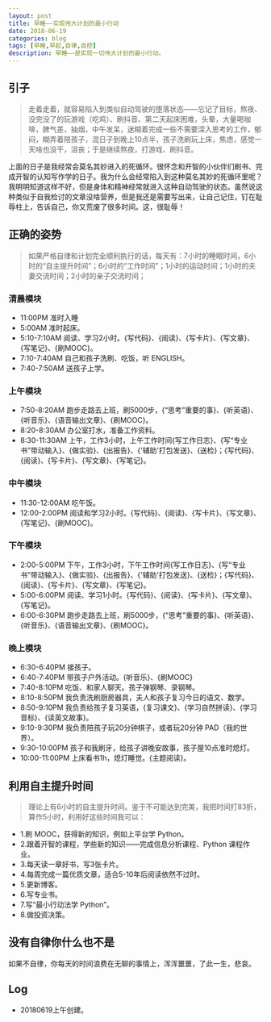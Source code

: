 ```yaml
---
layout: post
title: 早睡——实现伟大计划的最小行动
date: 2018-06-19
categories: blog
tags: [早睡,早起,自律,自控]
description: 早睡——是实现一切伟大计划的最小行动。
---
```


## 引子
> 走着走着，就容易陷入到类似自动驾驶的堕落状态——忘记了目标，熬夜、没完没了的玩游戏（吃鸡）、刷抖音、第二天起床困难，头晕，大量喝咖啡，脾气差，抽烟，中午发呆，迷糊着完成一些不需要深入思考的工作，郁闷，糊弄着陪孩子，混日子到晚上10点半，孩子洗刷玩上床，焦虑，感觉一天啥也没干，沮丧；于是继续熬夜，打游戏、刷抖音。

上面的日子是我经常会莫名其妙进入的死循环。很怀念和开智的小伙伴们刷书、完成开智的认知写作学的日子。我为什么会经常陷入到这种莫名其妙的死循环里呢？我明明知道这样不好，但是身体和精神经常就进入这种自动驾驶的状态。虽然说这种类似于自我检讨的文章没啥营养，但是我还是需要写出来，让自己记住，钉在耻辱柱上，告诉自己，你又荒废了很多时间。这，很耻辱！

## 正确的姿势

> 如果严格自律和计划完全顺利执行的话，每天有：7小时的睡眠时间，6小时的“自主提升时间”；6小时的“工作时间”；1小时的运动时间；1小时的夫妻交流时间；2小时的亲子交流时间；

### 清晨模块

- 11:00PM 准时入睡
- 5:00AM  准时起床。
- 5:10-7:10AM 阅读、学习2小时。{写代码}、{阅读}、{写卡片}、{写文章}、{写笔记}、{刷MOOC}。
- 7:10-7:40AM 自己和孩子洗刷、吃饭，听 ENGLISH。
- 7:40-7:50AM 送孩子上学。

### 上午模块

- 7:50-8:20AM 跑步走路去上班，刷5000步，{“思考”重要的事}、{听英语}、{听音乐}、{语音输出文章}、{刷MOOC}。
- 8:20-8:30AM 办公室打水，准备工作资料。
- 8:30-11:30AM 上午，工作3小时，上午工作时间{写工作日志}、{写“专业书”带动输入}、{做实验}、{出报告}、{'辅助'打包发送}、{送检}；{写代码}、{阅读}、{写卡片}、{写文章}、{写笔记}。
### 中午模块

- 11:30-12:00AM 吃午饭。
- 12:00-2:00PM 阅读和学习2小时。{写代码}、{阅读}、{写卡片}、{写文章}、{写笔记}、{刷MOOC}。

### 下午模块

- 2:00-5:00PM 下午，工作3小时，下午工作时间{写工作日志}、{写“专业书”带动输入}、{做实验}、{出报告}、{'辅助'打包发送}、{送检}；{写代码}、{阅读}、{写卡片}、{写文章}、{写笔记}。
- 5:00-6:00PM 阅读、学习1小时。{写代码}、{阅读}、{写卡片}、{写文章}、{写笔记}。
- 6:00-6:30PM 跑步走路去上班，刷5000步，{“思考”重要的事}、{听英语}、{听音乐}、{语音输出文章}、{刷MOOC}。

### 晚上模块

- 6:30-6:40PM 接孩子。
- 6:40-7:40PM 带孩子户外活动。{听音乐}、{刷MOOC}
- 7:40-8:10PM 吃饭、和家人聊天。孩子弹钢琴、录钢琴。
- 8:10-8:50PM 我负责洗刷厨房器具，夫人和孩子复习今日的语文、数学。
- 8:50-9:10PM 我负责给孩子复习英语，{复习课文}、{学习自然拼读}、{学习音标}、{读英文故事}。
- 9:10-9:30PM 我负责陪孩子玩20分钟棋子，或者玩20分钟 PAD（我的世界）。
- 9:30-10:00PM 孩子和我刷牙，给孩子讲晚安故事，孩子屋10点准时熄灯。
- 10:00-11:00PM 上床看书1h，熄灯睡觉。{主题阅读}。

## 利用自主提升时间
> 理论上有6小时的自主提升时间。鉴于不可能达到完美，我把时间打83折，算作5小时，利用好这些时间我可以：

- 1.刷 MOOC，获得新的知识，例如上平台学 Python。
- 2.跟着开智的课程，学些新的知识——完成信息分析课程、Python 课程作业。
- 3.每天读一章好书，写3张卡片。
- 4.每周完成一篇优质文章，适合5-10年后阅读依然不过时。
- 5.更新博客。
- 6.写专业书。
- 7.写“最小行动法学 Python”。
- 8.做投资决策。

## 没有自律你什么也不是

如果不自律，你每天的时间浪费在无聊的事情上，浑浑噩噩，了此一生，悲哀。

## Log

- 20180619上午创建。

